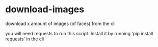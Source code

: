 # download-images
download x amount of images (of faces) from the cli

you will need requests to run this script. Install it by running 'pip install requests' in the cli
